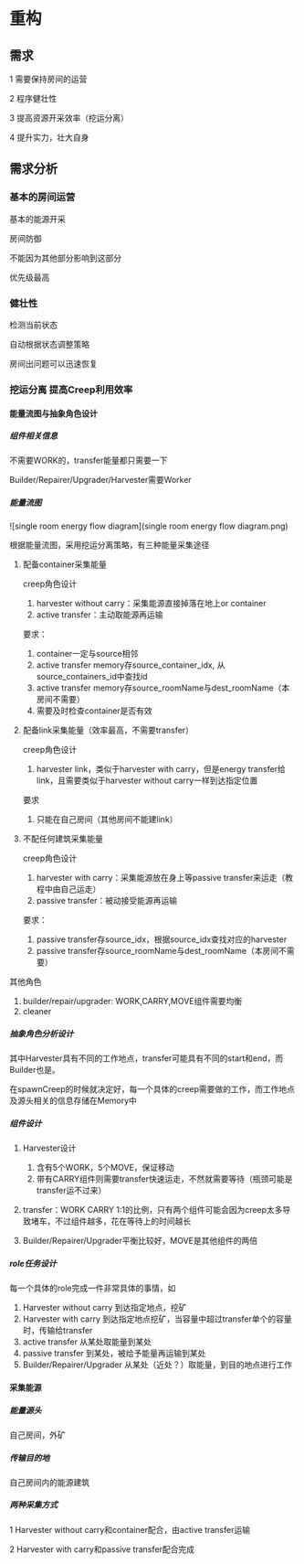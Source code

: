 

# 重构

## 需求

1 需要保持房间的运营

2 程序健壮性

3 提高资源开采效率（挖运分离）

4 提升实力，壮大自身

## 需求分析

### 基本的房间运营

基本的能源开采

房间防御

不能因为其他部分影响到这部分

优先级最高

### 健壮性

检测当前状态

自动根据状态调整策略

房间出问题可以迅速恢复

### 挖运分离 提高Creep利用效率

#### 能量流图与抽象角色设计

##### 组件相关信息

不需要WORK的，transfer能量都只需要一下

Builder/Repairer/Upgrader/Harvester需要Worker

##### 能量流图

![single room energy flow diagram](single room energy flow diagram.png)

根据能量流图，采用挖运分离策略，有三种能量采集途径

1. 配备container采集能量

   creep角色设计

   1. harvester without carry：采集能源直接掉落在地上or container
   2. active transfer：主动取能源再运输

   要求：

   1. container一定与source相邻
   2. active transfer memory存source_container_idx, 从source_containers_id中查找id
   3. active transfer memory存source_roomName与dest_roomName（本房间不需要）
   4. 需要及时检查container是否有效

2. 配备link采集能量（效率最高，不需要transfer）

   creep角色设计

   1. harvester link，类似于harvester with carry，但是energy transfer给link，且需要类似于harvester without carry一样到达指定位置

   要求

   1. 只能在自己房间（其他房间不能建link）

3. 不配任何建筑采集能量

   creep角色设计

   1. harvester with carry：采集能源放在身上等passive transfer来运走（教程中由自己运走）
   2. passive transfer：被动接受能源再运输

   要求：

   1. passive transfer存source_idx，根据source_idx查找对应的harvester
   2. passive transfer存source_roomName与dest_roomName（本房间不需要）

其他角色

1. builder/repair/upgrader: WORK,CARRY,MOVE组件需要均衡
2. cleaner

##### 抽象角色分析设计

其中Harvester具有不同的工作地点，transfer可能具有不同的start和end，而Builder也是。

在spawnCreep的时候就决定好，每一个具体的creep需要做的工作，而工作地点及源头相关的信息存储在Memory中

##### 组件设计

1. Harvester设计
   1. 含有5个WORK，5个MOVE，保证移动
   2. 带有CARRY组件则需要transfer快速运走，不然就需要等待（瓶颈可能是transfer运不过来）

2. transfer：WORK CARRY 1:1的比例，只有两个组件可能会因为creep太多导致堵车，不过组件越多，花在等待上的时间越长

3. Builder/Repairer/Upgrader平衡比较好，MOVE是其他组件的两倍

##### role任务设计

每一个具体的role完成一件非常具体的事情，如

1. Harvester without carry 到达指定地点，挖矿
2. Harvester with carry 到达指定地点挖矿，当容量中超过transfer单个的容量时，传输给transfer
3. active transfer 从某处取能量到某处
4. passive transfer 到某处，被给予能量再运输到某处
5. Builder/Repairer/Upgrader 从某处（近处？）取能量，到目的地点进行工作

#### 采集能源

##### 能量源头

自己房间，外矿

##### 传输目的地

自己房间内的能源建筑

##### 两种采集方式

1 Harvester without carry和container配合，由active transfer运输

2 Harvester with carry和passive transfer配合完成

